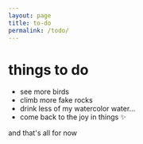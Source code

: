 ```yaml
---
layout: page
title: to-do
permalink: /todo/
---
```


things to do
===

* see more birds
* climb more fake rocks
* drink less of my watercolor water...
* come back to the joy in things ✨

and that's all for now
